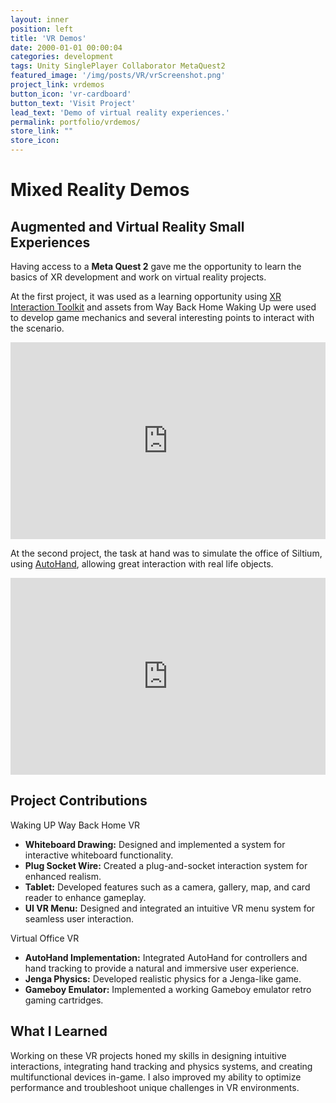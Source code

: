 ```yaml
---
layout: inner
position: left
title: 'VR Demos'
date: 2000-01-01 00:00:04
categories: development
tags: Unity SinglePlayer Collaborator MetaQuest2 
featured_image: '/img/posts/VR/vrScreenshot.png'
project_link: vrdemos
button_icon: 'vr-cardboard'
button_text: 'Visit Project'
lead_text: 'Demo of virtual reality experiences.'
permalink: portfolio/vrdemos/
store_link: ""
store_icon: 
---
```


# **Mixed Reality Demos**
## Augmented and Virtual Reality Small Experiences

Having access to a **Meta Quest 2** gave me the opportunity to learn the basics of XR development and work on virtual reality projects.

At the first project, it was used as a learning opportunity using [XR Interaction Toolkit](https://docs.unity3d.com/Packages/com.unity.xr.interaction.toolkit@3.0/manual/index.html) and assets from Way Back Home Waking Up were used to develop game mechanics and several interesting points to interact with the scenario.

<iframe width="100%" height="315" src="https://www.youtube.com/embed/bcVNQ0yd3OU" 
title="YouTube video player" frameborder="0" allow="accelerometer; autoplay; clipboard-write; encrypted-media; gyroscope; picture-in-picture; web-share" 
referrerpolicy="strict-origin-when-cross-origin" allowfullscreen></iframe>

At the second project, the task at hand was to simulate the office of Siltium, using [AutoHand](https://assetstore.unity.com/packages/tools/game-toolkits/auto-hand-vr-interaction-165323), allowing great interaction with real life objects.

<iframe width="100%" height="315" src="https://www.youtube.com/embed/NHzyC15fCM4" 
title="YouTube video player" frameborder="0" allow="accelerometer; autoplay; clipboard-write; encrypted-media; gyroscope; picture-in-picture; web-share" 
referrerpolicy="strict-origin-when-cross-origin" allowfullscreen></iframe>

## **Project Contributions**

Waking UP Way Back Home VR
- **Whiteboard Drawing:** Designed and implemented a system for interactive whiteboard functionality.  
- **Plug Socket Wire:** Created a plug-and-socket interaction system for enhanced realism.  
- **Tablet:** Developed features such as a camera, gallery, map, and card reader to enhance gameplay.  
- **UI VR Menu:** Designed and integrated an intuitive VR menu system for seamless user interaction.  

Virtual Office VR
- **AutoHand Implementation:** Integrated AutoHand for controllers and hand tracking to provide a natural and immersive user experience.  
- **Jenga Physics:** Developed realistic physics for a Jenga-like game.  
- **Gameboy Emulator:** Implemented a working Gameboy emulator retro gaming cartridges.  

## **What I Learned**

Working on these VR projects honed my skills in designing intuitive interactions, integrating hand tracking and physics systems, and creating multifunctional devices in-game. I also improved my ability to optimize performance and troubleshoot unique challenges in VR environments.